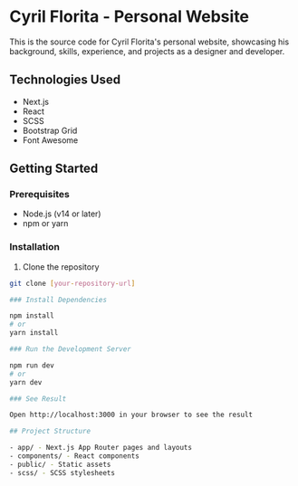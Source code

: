 # Cyril Florita - Personal Website

This is the source code for Cyril Florita's personal website, showcasing his background, skills, experience, and projects as a designer and developer.

## Technologies Used

- Next.js
- React
- SCSS
- Bootstrap Grid
- Font Awesome

## Getting Started

### Prerequisites

- Node.js (v14 or later)
- npm or yarn

### Installation

1. Clone the repository
```bash
git clone [your-repository-url]

### Install Dependencies

npm install
# or
yarn install

### Run the Development Server

npm run dev
# or
yarn dev

### See Result

Open http://localhost:3000 in your browser to see the result

## Project Structure

- app/ - Next.js App Router pages and layouts
- components/ - React components
- public/ - Static assets
- scss/ - SCSS stylesheets
